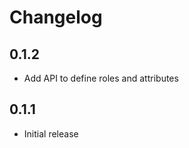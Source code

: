 Changelog
=========

0.1.2
-----

* Add API to define roles and attributes

0.1.1
-----

* Initial release
